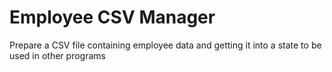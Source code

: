 # Employee CSV Manager

Prepare a CSV file containing employee data and getting it into a state to be used in other programs 

